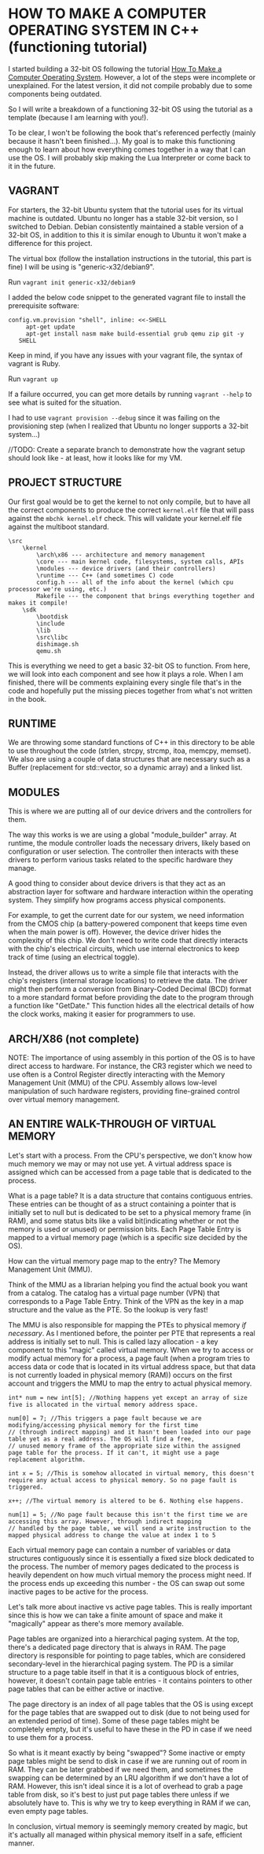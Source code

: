  # HOW TO MAKE A COMPUTER OPERATING SYSTEM IN C++ (functioning tutorial)

I started building a 32-bit OS following the tutorial [How To Make a Computer Operating System](https://github.com/SamyPesse/How-to-Make-a-Computer-Operating-System/tree/master).
However, a lot of the steps were incomplete or unexplained. For the latest version, it did not compile probably due to some components being outdated.

So I will write a breakdown of a functioning 32-bit OS using the tutorial as a template (because I am learning with you!).

To be clear, I won't be following the book that's referenced perfectly (mainly because it hasn't been finished...). My goal is to make this functioning enough to learn about how 
everything comes together in a way that I can use the OS. I will probably skip making the Lua Interpreter or come back to it in the future.

## VAGRANT

For starters, the 32-bit Ubuntu system that the tutorial uses for its virtual machine is outdated. Ubuntu no longer has a stable 32-bit version, so I switched to Debian.
Debian consistently maintained a stable version of a 32-bit OS, in addition to this it is similar enough to Ubuntu it won't make a difference for this project.

The virtual box (follow the installation instructions in the tutorial, this part is fine) I will be using is "generic-x32/debian9".

Run `vagrant init generic-x32/debian9`

I added the below code snippet to the generated vagrant file to install the prerequisite software:

```
config.vm.provision "shell", inline: <<-SHELL
     apt-get update
     apt-get install nasm make build-essential grub qemu zip git -y
   SHELL
```

Keep in mind, if you have any issues with your vagrant file, the syntax of vagrant is Ruby.

Run `vagrant up`

If a failure occurred, you can get more details by running `vagrant --help` to see what is suited for the situation.

I had to use `vagrant provision --debug` since it was failing on the provisioning step (when I realized that Ubuntu no longer supports a 32-bit system...)

//TODO: Create a separate branch to demonstrate how the vagrant setup should look like - at least, how it looks like for my VM.

## PROJECT STRUCTURE

Our first goal would be to get the kernel to not only compile, but to have all the correct components to produce the correct ``kernel.elf`` file that will pass against the
`mbchk kernel.elf` check. This will validate your kernel.elf file against the multiboot standard.

```
\src
    \kernel
        \arch\x86 --- architecture and memory management
        \core --- main kernel code, filesystems, system calls, APIs
        \modules --- device drivers (and their controllers)
        \runtime --- C++ (and sometimes C) code
        config.h --- all of the info about the kernel (which cpu processor we're using, etc.)
        Makefile --- the component that brings everything together and makes it compile!
    \sdk
        \bootdisk
        \include
        \lib
        \src\libc
        dishimage.sh
        qemu.sh
```
This is everything we need to get a basic 32-bit OS to function. From here, we will look into each component and see how it plays a role. When I am finished, there will be
comments explaining every single file that's in the code and hopefully put the missing pieces together from what's not written in the book.

## RUNTIME

We are throwing some standard functions of C++ in this directory to be able to use throughout the code (strlen, strcpy, strcmp, itoa, memcpy, memset). We also are using a couple of data structures
that are necessary such as a Buffer (replacement for std::vector, so a dynamic array) and a linked list.

## MODULES

This is where we are putting all of our device drivers and the controllers for them.

The way this works is we are using a global "module_builder" array. At runtime, the module controller loads the necessary drivers, likely based on configuration or user selection. The controller then interacts with these drivers to perform various tasks related to the specific hardware they manage.

A good thing to consider about device drivers is that they act as an abstraction layer for software and hardware interaction within the operating system. They simplify how programs access physical components.

For example, to get the current date for our system, we need information from the CMOS chip (a battery-powered component that keeps time even when the main power is off). However, the device driver hides the complexity of this chip. We don't need to write code that directly interacts with the chip's electrical circuits, which use internal electronics to keep track of time (using an electrical toggle).

Instead, the driver allows us to write a simple file that interacts with the chip's registers (internal storage locations) to retrieve the data. The driver might then perform a conversion from Binary-Coded Decimal (BCD) format to a more standard format before providing the date to the program through a function like "GetDate." This function hides all the electrical details of how the clock works, making it easier for programmers to use.

## ARCH/X86 (not complete)
NOTE: The importance of using assembly in this portion of the OS is to have direct access to hardware. For instance, the CR3 register which we need to use often is a Control Register directly interacting with the Memory Management Unit (MMU) of the CPU. Assembly allows low-level manipulation of such hardware registers, providing fine-grained control over virtual memory management.

## AN ENTIRE WALK-THROUGH OF VIRTUAL MEMORY

Let's start with a process. From the CPU's perspective, we don't know how much memory we may or may not use yet. A virtual address space is assigned which can be accessed from a page table that is dedicated to the process.

What is a page table? It is a data structure that contains contiguous entries. These entries can be thought of as a struct containing a pointer that is initially set to null but is dedicated to be set to a physical memory frame (in RAM), and some status bits like a valid bit(indicating whether or not the memory is used or unused) or permission bits. Each Page Table Entry is mapped to a virtual memory page (which is a specific size decided by the OS).

How can the virtual memory page map to the entry? The Memory Management Unit (MMU).

Think of the MMU as a librarian helping you find the actual book you want from a catalog. The catalog has a virtual page number (VPN) that corresponds to a Page Table Entry. Think of the VPN as the key in a map structure and the value as the PTE. So the lookup is very fast!

The MMU is also responsible for mapping the PTEs to physical memory *if necessary*. As I mentioned before, the pointer per PTE that represents a real address is initially set to null. This is called lazy allocation - a key component to this "magic" called virtual memory. When we try to access or modify actual memory for a process, a page fault (when a program tries to access data or code that is located in its virtual address space, but that data is not currently loaded in physical memory (RAM)) occurs on the first account and triggers the MMU to map the entry to actual physical memory.

```
int* num = new int[5]; //Nothing happens yet except an array of size five is allocated in the virtual memory address space.

num[0] = 7; //This triggers a page fault because we are modifying/accessing physical memory for the first time
// (through indirect mapping) and it hasn't been loaded into our page table yet as a real address. The OS will find a free,
// unused memory frame of the appropriate size within the assigned page table for the process. If it can't, it might use a page replacement algorithm.

int x = 5; //This is somehow allocated in virtual memory, this doesn't require any actual access to physical memory. So no page fault is triggered.

x++; //The virtual memory is altered to be 6. Nothing else happens.

num[1] = 5; //No page fault because this isn't the first time we are accessing this array. However, through indirect mapping
// handled by the page table, we will send a write instruction to the mapped physical address to change the value at index 1 to 5

```

Each virtual memory page can contain a number of variables or data structures contiguously since it is essentially a fixed size block dedicated to the process. The number of memory pages dedicated to the process is heavily dependent on how much virtual memory the process might need. If the process ends up exceeding this number - the OS can swap out some inactive pages to be active for the process.

Let's talk more about inactive vs active page tables. This is really important since this is how we can take a finite amount of space and make it "magically" appear as there's more memory available.

Page tables are organized into a hierarchical paging system. At the top, there's a dedicated page directory that is always in RAM. The page directory is responsible for pointing to page tables, which are considered secondary-level in the hierarchical paging system. The PD is a similar structure to a page table itself in that it is a contiguous block of entries, however, it doesn't contain page table entries - it contains pointers to other page tables that can be either active or inactive.

The page directory is an index of all page tables that the OS is using except for the page tables that are swapped out to disk (due to not being used for an extended period of time). Some of these page tables might be completely empty, but it's useful to have these in the PD in case if we need to use them for a process.

So what is it meant exactly by being "swapped"? Some inactive or empty page tables might be send to disk in case if we are running out of room in RAM. They can be later grabbed if we need them, and sometimes the swapping can be determined by an LRU algorithm if we don't have a lot of RAM. However, this isn't ideal since it is a lot of overhead to grab a page table from disk, so it's best to just put page tables there unless if we absolutely have to. This is why we try to keep everything in RAM if we can, even empty page tables.

In conclusion, virtual memory is seemingly memory created by magic, but it's actually all managed within physical memory itself in a safe, efficient manner.
